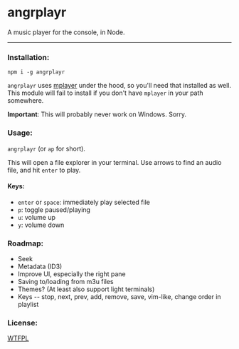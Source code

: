 # angrplayr

A music player for the console, in Node.

--------

### Installation:

`npm i -g angrplayr`

`angrplayr` uses [mplayer](http://www.mplayerhq.hu/design7/dload.html) under the
hood, so you'll need that installed as well. This module will fail to install if
you don't have `mplayer` in your path somewhere.

**Important**: This will probably never work on Windows. Sorry.

### Usage:

`angrplayr` (or `ap` for short).

This will open a file explorer in your terminal. Use arrows to find an audio
file, and hit `enter` to play.

#### Keys:

* `enter` or `space`: immediately play selected file
* `p`: toggle paused/playing
* `u`: volume up
* `y`: volume down

### Roadmap:

* Seek
* Metadata (ID3)
* Improve UI, especially the right pane
* Saving to/loading from m3u files
* Themes? (At least also support light terminals)
* Keys -- stop, next, prev, add, remove, save, vim-like, change order in playlist

### License:

[WTFPL](LICENSE.md)
